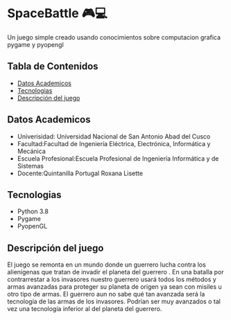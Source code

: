  # SpaceBattle :video_game::computer:

Un juego simple creado usando conocimientos sobre computacion grafica pygame y pyopengl
## Tabla de Contenidos
* [Datos Academicos](#detalles)
* [Tecnologias](#tecnologias)
* [Descripción del juego](#descripcion)

## Datos Academicos
* Univerisidad: Universidad Nacional de San Antonio Abad del Cusco
* Facultad:Facultad de Ingeniería Eléctrica, Electrónica, Informática y Mecánica
* Escuela Profesional:Escuela Profesional de Ingeniería Informática y de Sistemas 
* Docente:Quintanilla Portugal Roxana Lisette
## Tecnologias
* Python 3.8
* Pygame
* PyopenGL
## Descripción del juego
El juego se remonta en un mundo donde un guerrero lucha contra los alienígenas que tratan de invadir el planeta del guerrero . En una batalla por contrarrestar a los invasores nuestro guerrero usará todos los métodos y armas avanzadas para proteger su planeta de origen ya sean con misiles u otro tipo de armas.
El guerrero aun no sabe qué tan avanzada será la tecnología de las armas de los invasores. Podrían ser muy avanzados o tal vez una tecnología inferior al del planeta del guerrero.

